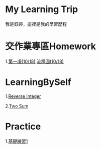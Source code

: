 # My Learning Trip
我是鈺婷，這裡是我的學習歷程

# 交作業專區Homework
1.[第一項(10/18)](https://nbviewer.jupyter.org/github/Yu-TingTseng/MyLearningTrip/blob/master/HomeWork1/HW1-DAS.ipynb)
  [流程圖(10/18)]()

# LearningBySelf
1.[Reverse Integer](https://github.com/Yu-TingTseng/MyLearningTrip/blob/master/Reverse%20Integer)

2.[Two Sum](https://github.com/Yu-TingTseng/MyLearningTrip/blob/master/TwoSum)

# Practice
1.[基礎練習1](https://nbviewer.jupyter.org/github/Yu-TingTseng/MyLearningTrip/blob/master/%E5%B7%A8%E8%B3%873A-%E6%9B%BE%E9%88%BA%E5%A9%B7-%E4%BD%9C%E6%A5%AD1.ipynb)
